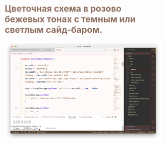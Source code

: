 
# <span style="color: #8F7161;">Цветочная схема в розово бежевых тонах с темным или светлым сайд-баром.

[url-variable]: https://raw.githubusercontent.com/a374ru/vscode-themes-ystm/master/ystm-beige-light/screenshot.png

![screenshot][url-variable]
